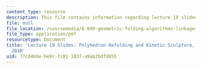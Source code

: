 ```yaml
---
content_type: resource
description: This file contains information regarding lecture 19 slides.
file: null
file_location: /coursemedia/6-849-geometric-folding-algorithms-linkages-origami-polyhedra-fall-2012/77c84b6ebe9cfc011837a9ab2bdfd855_MIT6_849F12_slidesL19.pdf
file_type: application/pdf
resourcetype: Document
title: 'Lecture 19 Slides: Polyhedron Refolding and Kinetic Sculpture, 6.849 Fall
  2010'
uid: 77c84b6e-be9c-fc01-1837-a9ab2bdfd855
---
```

